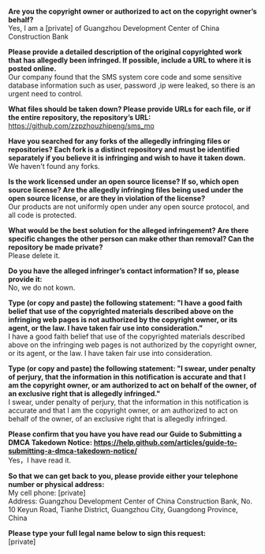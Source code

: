 **Are you the copyright owner or authorized to act on the copyright owner’s behalf?**   
Yes, I am a [private] of Guangzhou Development Center of China Construction Bank

**Please provide a detailed description of the original copyrighted work that has allegedly been infringed. If possible, include a URL to where it is posted online.**   
Our company found that the SMS system core code and some sensitive database information such as user, password ,ip were leaked, so there is an urgent need to control.

**What files should be taken down? Please provide URLs for each file, or if the entire repository, the repository’s URL:**   
https://github.com/zzpzhouzhipeng/sms_mo

**Have you searched for any forks of the allegedly infringing files or repositories? Each fork is a distinct repository and must be identified separately if you believe it is infringing and wish to have it taken down.**   
We haven't found any forks.

**Is the work licensed under an open source license? If so, which open source license? Are the allegedly infringing files being used under the open source license, or are they in violation of the license?**   
Our products are not uniformly open under any open source protocol, and all code is protected.

**What would be the best solution for the alleged infringement? Are there specific changes the other person can make other than removal? Can the repository be made private?**   
Please delete it.

**Do you have the alleged infringer’s contact information? If so, please provide it:**  
No, we do not kown.

**Type (or copy and paste) the following statement: "I have a good faith belief that use of the copyrighted materials described above on the infringing web pages is not authorized by the copyright owner, or its agent, or the law. I have taken fair use into consideration."**   
I have a good faith belief that use of the copyrighted materials described above on the infringing web pages is not authorized by the copyright owner, or its agent, or the law. I have taken fair use into consideration.

**Type (or copy and paste) the following statement: "I swear, under penalty of perjury, that the information in this notification is accurate and that I am the copyright owner, or am authorized to act on behalf of the owner, of an exclusive right that is allegedly infringed."**   
I swear, under penalty of perjury, that the information in this notification is accurate and that I am the copyright owner, or am authorized to act on behalf of the owner, of an exclusive right that is allegedly infringed.

**Please confirm that you have you have read our Guide to Submitting a DMCA Takedown Notice: https://help.github.com/articles/guide-to-submitting-a-dmca-takedown-notice/**   
Yes，I have read it.

**So that we can get back to you, please provide either your telephone number or physical address:**   
My cell phone: [private]  
Address: Guangzhou Development Center of China Construction Bank, No. 10 Keyun Road, Tianhe District, Guangzhou City, Guangdong Province, China

**Please type your full legal name below to sign this request:**   
[private]
